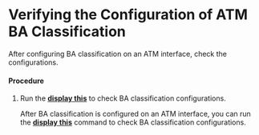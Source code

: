Verifying the Configuration of ATM BA Classification
====================================================

After configuring BA classification on an ATM interface,
check the configurations.

#### Procedure

1. Run the [**display
   this**](cmdqueryname=display+this) to check BA classification configurations.
   
   
   
   After BA classification is configured on an ATM interface,
   you can run the [**display
   this**](cmdqueryname=display+this) command to check BA classification configurations.